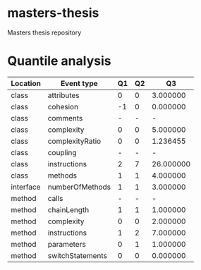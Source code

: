 # masters-thesis
Masters thesis repository

# Quantile analysis

| Location | Event type | Q1 | Q2 | Q3 |
|---|---|---|---|---|
|	class |	attributes |	0 | 0 | 3.000000 |
| class |	cohesion |	-1 |	0 |	0.000000 |
|	class	| comments |	- |	- |	- |
|	class	| complexity |	0 |	0 |	5.000000 |
|	class	| complexityRatio |	0 |	0 |	1.236455 |
|	class	| coupling |	- |	- |	- |
|	class	| instructions |	2 |	7 |	26.000000 |
|	class	| methods |	1 |	1 |	4.000000 |
|	interface |	numberOfMethods |	1 |	1 |	3.000000 |
|	method |	calls |	- |	- |	- |
|	method |	chainLength |	1 |	1 |	1.000000 |
|	method |	complexity |	0 |	0 |	2.000000 |
|	method |	instructions |	1 |	2 |	7.000000 |
|	method |	parameters |	0 |	1 |	1.000000 |
|	method |	switchStatements |	0 |	0 |	0.000000 |

